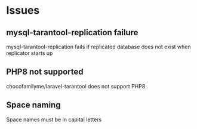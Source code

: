 # Issues

## mysql-tarantool-replication failure

mysql-tarantool-replication fails if replicated database does not exist when replicator starts up

## PHP8 not supported

chocofamilyme/laravel-tarantool does not support PHP8

## Space naming

Space names must be in capital letters
